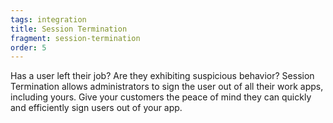 ```yaml
---
tags: integration
title: Session Termination
fragment: session-termination
order: 5
---
```


Has a user left their job? Are they exhibiting suspicious behavior? Session Termination allows administrators to sign the user out of all their work apps, including yours. Give your customers the peace of mind they can quickly and efficiently sign users out of your app.
